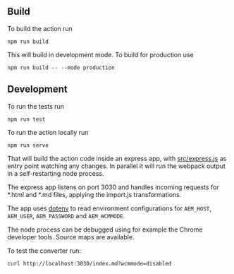 ## Build

To build the action run 

```
npm run build
```

This will build in development mode. To build for production use

```
npm run build -- --mode production
```

## Development

To run the tests run

```
npm run test
```

To run the action locally run

```
npm run serve
```

That will build the action code inside an express app, with [src/express.js](src/express.js) as entry point watching any changes. In parallel it will run the webpack output in a self-restarting node process.

The express app listens on port 3030 and handles incoming requests for *.html and *.md files, applying the import.js transformations. 

The app uses [dotenv](https://www.npmjs.com/package/dotenv) to read environment configurations for `AEM_HOST`, `AEM_USER`, `AEM_PASSWORD` and `AEM_WCMMODE`.

The node process can be debugged using for example the Chrome developer tools. Source maps are available.

To test the converter run:

```
curl http://localhost:3030/index.md?wcmmode=disabled
```
